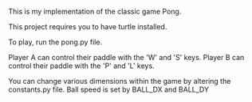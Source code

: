 This is my implementation of the classic game Pong.

This project requires you to have turtle installed.


To play, run the pong.py file.

Player A can control their paddle with the 'W' and 'S' keys.
Player B can control their paddle with the 'P' and 'L' keys.

You can change various dimensions within the game by altering the constants.py file.
Ball speed is set by BALL_DX and BALL_DY